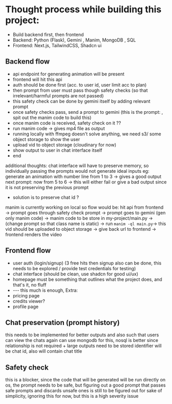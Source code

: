 # Thought process while building this project:

- Build backend first, then frontend
- Backend: Python (Flask), Gemini , Manim, MongoDB , SQL
- Frontend: Next.js, TailwindCSS, Shadcn ui

## Backend flow

- api endpoint for generating animation will be present
- frontend will hit this api
- auth should be done first (acc. to user id, user limit acc to plan)
- then prompt from user must pass though safety checks (so that irrelevant/harmful prompts are not passed)
- this safety check can be done by gemini itself by adding relevant prompt
- once safety checks pass, send a prompt to gemini (this is the prompt: , spit out the manim code to build this)
- once manim code is received, safety check on it ??
- run manim code -> gives mp4 file as output
- running locally with ffmpeg doesn't solve anything, we need s3/ some object storage to show the user
- upload vid to object storage (cloudinary for now)
- show output to user in chat interface itself
- end

additional thoughts:
chat interface will have to preserve memory, so individually passing the prompts would not generate ideal inputs
eg: generate an animation with number line from 1 to 3 -> gives a good output
next prompt: now from 5 to 6
-> this will either fail or give a bad output since it is not preserving the previous prompt

- solution is to preserve chat id ?

manim is currently working on local
so flow would be:
hit api from frontend -> prompt goes through safety check prompt -> prompt goes to gemini (gen only manim code) -> manim code to be store in my-project/main.py -> (change prompt so that class name is static) -> run `manim -ql main.py`-> this vid should be uploaded to object storage -> give back url to frontend -> frontend renders the video

## Frontend flow

- user auth (login/signup) (3 free hits then signup also can be done, this needs to be explored / provide test credentials for testing)
- chat interface (should be clean, use shadcn for good ui/ux)
- homepage must be something that outlines what the project does, and that's it, no fluff
- --- this much is enough, Extra:
- pricing page
- credits viewer?
- profile page

## Chat preservation (prompt history)

this needs to be implemented for better outputs and also such that users can view the chats again
can use mongodb for this, nosql is better since relationship is not required + large outputs need to be stored
identifier will be chat id, also will contain chat title

## Safety check

this is a blocker, since the code that will be generated will be run directly on os, the prompt needs to be safe, but figuring out a good prompt that passes safe prompts and discards unsafe ones is still to be figured out
for sake of simplicity, ignoring this for now, but this is a high severity issue
